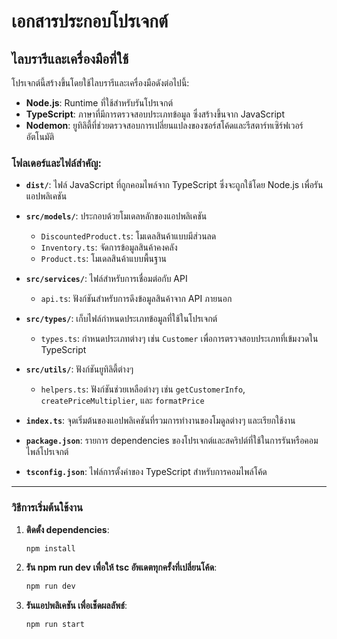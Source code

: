 # เอกสารประกอบโปรเจกต์

## ไลบรารีและเครื่องมือที่ใช้

โปรเจกต์นี้สร้างขึ้นโดยใช้ไลบรารีและเครื่องมือดังต่อไปนี้:

- **Node.js**: Runtime ที่ใช้สำหรับรันโปรเจกต์
- **TypeScript**: ภาษาที่มีการตรวจสอบประเภทข้อมูล ซึ่งสร้างขึ้นจาก JavaScript
- **Nodemon**: ยูทิลิตี้ที่ช่วยตรวจสอบการเปลี่ยนแปลงของซอร์สโค้ดและรีสตาร์ทเซิร์ฟเวอร์อัตโนมัติ

### **โฟลเดอร์และไฟล์สำคัญ:**

- **`dist/`**: ไฟล์ JavaScript ที่ถูกคอมไพล์จาก TypeScript ซึ่งจะถูกใช้โดย Node.js เพื่อรันแอปพลิเคชัน
  
- **`src/models/`**: ประกอบด้วยโมเดลหลักของแอปพลิเคชัน
  - `DiscountedProduct.ts`: โมเดลสินค้าแบบมีส่วนลด
  - `Inventory.ts`: จัดการข้อมูลสินค้าคงคลัง
  - `Product.ts`: โมเดลสินค้าแบบพื้นฐาน

- **`src/services/`**: ไฟล์สำหรับการเชื่อมต่อกับ API
  - `api.ts`: ฟังก์ชันสำหรับการดึงข้อมูลสินค้าจาก API ภายนอก

- **`src/types/`**: เก็บไฟล์กำหนดประเภทข้อมูลที่ใช้ในโปรเจกต์
  - `types.ts`: กำหนดประเภทต่างๆ เช่น `Customer` เพื่อการตรวจสอบประเภทที่เข้มงวดใน TypeScript

- **`src/utils/`**: ฟังก์ชันยูทิลิตี้ต่างๆ
  - `helpers.ts`: ฟังก์ชันช่วยเหลือต่างๆ เช่น `getCustomerInfo`, `createPriceMultiplier`, และ `formatPrice`

- **`index.ts`**: จุดเริ่มต้นของแอปพลิเคชันที่รวมการทำงานของโมดูลต่างๆ และเรียกใช้งาน

- **`package.json`**: รายการ dependencies ของโปรเจกต์และสคริปต์ที่ใช้ในการรันหรือคอมไพล์โปรเจกต์

- **`tsconfig.json`**: ไฟล์การตั้งค่าของ TypeScript สำหรับการคอมไพล์โค้ด

---

### วิธีการเริ่มต้นใช้งาน

1. **ติดตั้ง dependencies**:
   ```bash
   npm install
2. **รัน npm run dev เพื่อให้ tsc อัพเดตทุกครั้งที่เปลี่ยนโค้ด**:
   ```bash
   npm run dev
3. **รันแอปพลิเคชัน เพื่อเช็ดผลลัพธ์**:
   ```bash
   npm run start
  
